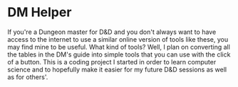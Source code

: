 # DM Helper
If you're a Dungeon master for D&amp;D and you don't always want to have access to the internet to use a similar online version of tools like these, you may find mine to be useful. What kind of tools? Well, I plan on converting all the tables in the DM's guide into simple tools that you can use with the click of a button. This is a coding project I started in order to learn computer science and to hopefully make it easier for my future D&D sessions as well as for others'.
